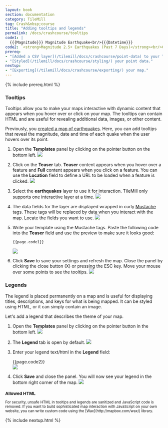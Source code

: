 ```yaml
---
layout: book
section: documentation
category: TileMill
tag: Crash&nbsp;course
title: "Adding tooltips and legends"
permalink: /docs/crashcourse/tooltips
code1: |
  {{{Magnitude}}} Magnitude Earthquake<br/>{{{Datetime}}}
code2: `<strong>Magnitude 2.5+ Earthquakes (Past 7 Days)</strong><br/>Circle size indicates magnitude of earthquake.`
prereq:
- "[Added a CSV layer](/tilemill/docs/crashcourse/point-data) to your TileMill project."
- "[Styled](/tilemill/docs/crashcourse/styling/) your point data."
nextup:
- "[Exporting](/tilemill/docs/crashcourse/exporting/) your map."
---
```


{% include prereq.html %}

### Tooltips

Tooltips allow you to make your maps interactive with dynamic content that appears when you hover over or click on your map. The tooltips can contain HTML and are useful for revealing additional data, images, or other content.

Previously, you [created a map of earthquakes](/tilemill/docs/crashcourse/point-data). Here, you can add tooltips that reveal the magnitude, date and time of each quake when the user hovers over its point.

1. Open the **Templates** panel by clicking on the pointer button on the bottom left.
  ![](/tilemill/assets/pages/tooltips-6.png)
2. Click on the **Teaser** tab. **Teaser** content appears when you hover over a feature and **Full** content appears when you click on a feature. You can use the **Location** field to define a URL to be loaded when a feature is clicked.
  ![](/tilemill/assets/pages/tooltips-1.png)
3. Select the **earthquakes** layer to use it for interaction. TileMill only supports one interactive layer at a time.
  ![](/tilemill/assets/pages/tooltips-2.png)
4. The data fields for the layer are displayed wrapped in curly [Mustache](http://mustache.github.com/) tags. These tags will be replaced by data when you interact with the map. Locate the fields you want to use.
  ![](/tilemill/assets/pages/tooltips-3.png)
5. Write your template using the Mustache tags. Paste the following code into the **Teaser** field and use the preview to make sure it looks good:

       {{page.code1}}
    ![](/tilemill/assets/pages/tooltips-4.png)
6. Click **Save** to save your settings and refresh the map. Close the panel by clicking the close button (X) or pressing the ESC key. Move your mouse over some points to see the tooltips.
  ![](/tilemill/assets/pages/tooltips-5.png)

### Legends

The legend is placed permanently on a map and is useful for displaying titles, descriptions, and keys for what is being mapped. It can be styled using HTML, or it can simply contain an image.

Let's add a legend that describes the theme of your map.

1. Open the **Templates** panel by clicking on the pointer button in the bottom left.
  ![](/tilemill/assets/pages/tooltips-6.png)
2. The **Legend** tab is open by default.
  ![](/tilemill/assets/pages/legend-1.png)
3. Enter your legend text/html in the **Legend** field:

      {{page.code2}}<br>
  ![](/tilemill/assets/pages/legend-2.png)
4. Click **Save** and close the panel. You will now see your legend in the bottom right corner of the map.
  ![](/tilemill/assets/pages/legend-3.png)

<small class='note' markdown='1'>
<h3>Allowed HTML</h3>
For security, unsafe HTML in tooltips and legends are sanitized and JavaScript code is removed. If you want to build sophisticated map interaction with JavaScript on your own website, you can write custom code using the [Wax](http://mapbox.com/wax/) library.
</small>

{% include nextup.html %}
